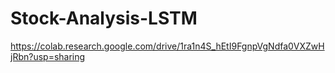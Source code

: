 # Stock-Analysis-LSTM

https://colab.research.google.com/drive/1ra1n4S_hEtI9FgnpVgNdfa0VXZwHjRbn?usp=sharing

